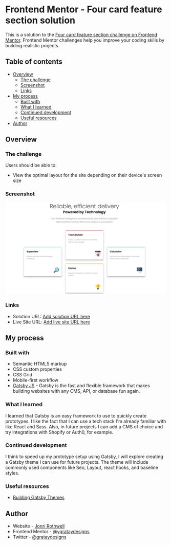 # Frontend Mentor - Four card feature section solution

This is a solution to the [Four card feature section challenge on Frontend Mentor](https://www.frontendmentor.io/challenges/four-card-feature-section-weK1eFYK). Frontend Mentor challenges help you improve your coding skills by building realistic projects.

## Table of contents

- [Overview](#overview)
  - [The challenge](#the-challenge)
  - [Screenshot](#screenshot)
  - [Links](#links)
- [My process](#my-process)
  - [Built with](#built-with)
  - [What I learned](#what-i-learned)
  - [Continued development](#continued-development)
  - [Useful resources](#useful-resources)
- [Author](#author)

## Overview

### The challenge

Users should be able to:

- View the optimal layout for the site depending on their device's screen size

### Screenshot

![](./static/four-card-layout.jpg)

### Links

- Solution URL: [Add solution URL here](https://your-solution-url.com)
- Live Site URL: [Add live site URL here](https://your-live-site-url.com)

## My process

### Built with

- Semantic HTML5 markup
- CSS custom properties
- CSS Grid
- Mobile-first workflow
- [Gatsby JS](https://www.gatsbyjs.com/) - Gatsby is the fast and flexible framework that makes building websites with any CMS, API, or database fun again.

### What I learned

I learned that Gatsby is an easy framework to use to quickly create prototypes. I like the fact that I can use a tech stack I'm already familiar with like React and Sass. Also, in future projects I can add a CMS of choice and try integrations with Shopify or Auth0, for example.

### Continued development

I think to speed up my prototype setup using Gatsby, I will explore creating a Gatsby theme I can use for future projects. The theme will include commonly used components like Seo, Layout, react hooks, and baseline styles.

### Useful resources

- [Building Gatsby Themes](https://www.gatsbyjs.com/docs/how-to/plugins-and-themes/building-themes/)

## Author

- Website - [Jonri Rothwell](https://www.jonri.codes/)
- Frontend Mentor - [@ygrataydesigns](https://www.frontendmentor.io/profile/grataydesigns)
- Twitter - [@grataydesigns](https://www.twitter.com/grataydesigns)
